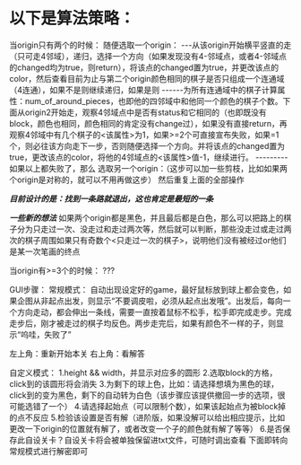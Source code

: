 # 以下是算法策略：
当origin只有两个的时候：
随便选取一个origin：
---从该origin开始横平竖直的走（只可走4邻域），递归，选择一个方向（如果发现没有4-邻域点，或者4-邻域点的changed均为true，则return），将该点的changed置为true，并更改该点的color，然后查看目前为止与第二个origin颜色相同的棋子是否只组成一个连通域（4连通），如果不是则继续递归，如果是则
------为所有连通域中的棋子计算属性：num_of_around_pieces，也即他的四邻域中和他同一个颜色的棋子个数。下面从origin2开始走，观察4邻域点中是否有status和它相同的（也即既没有block，颜色也相同，颜色相同的肯定没有change过），如果没有直接return，再观察4邻域中有几个棋子的<该属性>为1，如果>=2个可直接宣布失败，如果=1个，则必往该方向走下一步，否则随便选择一个方向。并将该点的changed置为true，更改该点的color，将他的4邻域点的<该属性>值-1，继续进行。
---------如果以上都失败了，那么
选取另一个origin：（这步可以加一些剪枝，比如如果两个origin是对称的，就可以不用再做这步）
然后重复上面的全部操作

***目前设计的是：找到一条路就退出，这也肯定是最短的一条***

***一些新的想法***
如果两个origin都是黑色，并且最后都是白色，那么可以把路上的棋子分为只走过一次、没走过和走过两次等，然后就可以判断，那些没走过或走过两次的棋子周围如果只有奇数个<只走过一次的棋子>，说明他们没有被经过or他们是某一次笔画的终点

当origin有>=3个的时候：
???

GUI步骤：
常规模式：
自动出现设定好的game，最好鼠标放到球上都会变色，如果企图从非起点出发，则显示“不要调皮啦，必须从起点出发哦”。出发后，每向一个方向走动，都会伸出一条线，需要一直按着鼠标不松手，松手即完成走步。完成走步后，刚才被走过的棋子均反色。两步走完后，如果有颜色不一样的子，则显示“呜哇，失败了”

左上角：重新开始本关
右上角：看解答

自定义模式：
1.height && width，并显示对应多的圆形
2.选取block的方格，click到的该圆形将会消失
3.为剩下的球上色，比如：请选择想填为黑色的球，click到的变为黑色，剩下的自动转为白色（该步骤应该提供撤回一步的选项，很可能选错了一个）
4.请选择起始点（可以限制个数），如果该起始点为被block掉的点不反应
5.检验该设置是否有解（进阶版，如果没解可以给出相应提示，比如更改一下origin的位置就有解了，或者改变一个子的颜色就有解了等等）
6.是否保存此自设关卡？自设关卡将会被单独保留进txt文件，可随时调出查看
下面即转向常规模式进行解密即可
